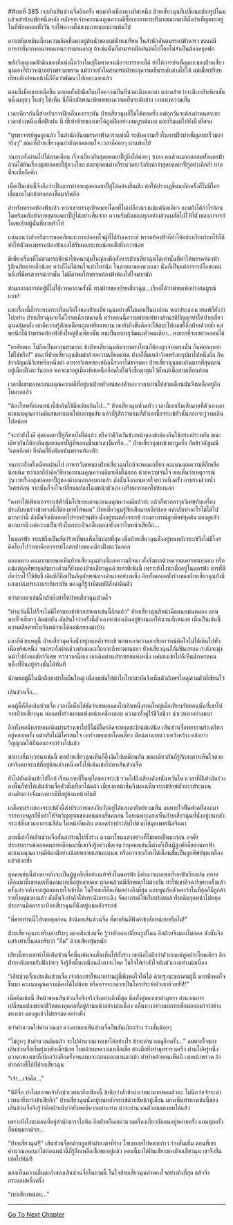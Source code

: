 ##บทที่ 385 เจอกับเสินซ่วนจื่ออีกครั้ง
พอมาถึงเมืองทางทิศเหนือ ป๋ายเสี่ยวฉุนก็เปลี่ยนแปลงรูปโฉมแล้วเช่าบ้านพักหนึ่งหลัง หลังจากจ่ายคะแนนคุณความดีซื้อเอาอาหารปริมาณมากมาก็นั่งบำเพ็ญตบะอยู่ในที่พักตลอดทั้งวัน รอให้ความไม่สงบภายนอกผ่านพ้นไป

คาถาหันเหมินเลี้ยงความคิดเมื่อมาอยู่ต้นน้ำของแม่น้ำทงเทียน ในสำนักอันตมรรคาฟ้าดารา ขอแค่มีอาหารที่มากพอมาทดแทนการเผาผลาญ ถ้าเช่นนั้นก็สามารถฝึกฝนต่อไปโดยไม่จำเป็นต้องหยุดพัก

พลังวิญญาณฟ้าดินของที่แห่งนี้กว้างใหญ่ไพศาลจนมิอาจบรรยายได้ ทำให้การบำเพ็ญตบะของป๋ายเสี่ยวฉุนเองก็ก้าวหน้าอย่างพรวดพราด แม้ว่าจะยังไม่สามารถฝ่าทะลุความเย็นระดับล่างไปได้ แต่เมื่อเปรียบเทียบกับก่อนหน้านี้ก็ถือว่าพัฒนาไปเยอะมากแล้ว

ตอนนี้เมื่อเขายกมือขึ้น ตลอดทั้งฝ่ามือก็แผ่ไอความเย็นที่น่าตะลึงออกมา และคล้ายว่าจะมีเงาทับซ้อนชั้นหนึ่งผลุบๆ โผล่ๆ ให้เห็น นี่ก็คือลักษณะพิเศษของความเย็นระดับล่าง เงาแห่งความเย็น

เวลาเดียวกันนี้สำหรับการฝึกเอ็นคงกระพัน ป๋ายเสี่ยวฉุนก็ไม่ได้ทอดทิ้ง แต่ทุกวันจะต้องกำหนดระยะเวลาช่วงหนึ่งเพื่อฝึกฝน นิ้วชี้เท้าซ้ายของเขาได้ถูกฝึกอย่างสมบูรณ์แบบ และเริ่มแผ่ไปยังนิ้วที่สาม

“บุรพาจารย์พูดถูกแล้ว ในสำนักอันตมรรคาฟ้าดาราแห่งนี้ ระดับความเร็วในการฝึกบำเพ็ญตบะเร็วมากจริงๆ” ขณะที่ป๋ายเสี่ยวฉุนกำลังทอดถอนใจ เวลาก็ค่อยๆ ผ่านพ้นไป

จนกระทั่งผ่านไปได้สามเดือน เรื่องเกี่ยวกับสุดยอดยาปี้กู่ถึงได้ค่อยๆ ซาลง คนส่วนมากตลอดทั้งนครฟ้าล้วนได้ยินเรื่องสุดยอดยาปี้กู่ลวงโลก และทุกคนต่างก็ระแวดระวังกับคำว่าสุดยอดยาปี้กู่อย่างลึกล้ำ ยากที่จะเชื่อถืออีก

เมื่อเป็นเช่นนี้จึงถือว่าเป็นการทำลายสุดยอดยาปี้กู่ได้อย่างสิ้นเชิง ต่อให้ปรากฏขึ้นมาอีกครั้งก็ไม่มีใครเชื่อและไม่กล้าทดลองซื้อมากินอีก

สำหรับพรรคท้องฟ้าแล้ว พวกเขาบรรลุเป้าหมายโดยที่ไม่เปลืองแรงแม้แต่นิดเดียว แถมยังได้กำไรก้อนโตพร้อมกับทำลายสุดยอดยาปี้กู่ได้อย่างสิ้นซาก ความรับผิดชอบทุกอย่างล้วนผลักไปไว้ที่ตัวของอาจารย์โอสถป๋ายผู้นั้นที่หายตัวไป

แน่นอนว่าสำหรับการขออภัยและการปลอบใจผู้ที่ได้รับเคราะห์ พรรคท้องฟ้าก็ทำได้อย่างเรียบร้อยไร้ที่ติ ทำให้ตัวของพรรคท้องฟ้าเองได้รับผลกระทบน้อยเสียยิ่งกว่าน้อย

มีเพียงเรื่องที่ไม่สามารถชักนำให้คนกลุ่มใหญ่ลงมือสังหารป๋ายเสี่ยวฉุนได้เท่านั้นที่ทำให้พรรคท้องฟ้ารู้สึกเสียดายเล็กน้อย ทว่าก็ไม่ได้สนใจเท่าไหร่นัก ในสายตาของพวกเขา นั่นก็เป็นแค่อาจารย์โอสถคนหนึ่งที่มีพรสวรรค์เท่านั้น ไม่มีค่าพอให้พรรคท้องฟ้าต้องใส่ใจมากนัก

ท่ามกลางการต่อสู้ที่ไม่ใช้เวทคาถาครั้งนี้ ทางฝ่ายของป๋ายเสี่ยวฉุน...เรียกได้ว่าพ่ายแพ้อย่างสมบูรณ์แบบ!

และเรื่องนี้ก็กระทบกระเทือนจิตใจของป๋ายเสี่ยวฉุนอย่างที่ไม่เคยเป็นมาก่อน หากประลองเวทแพ้ก็ยังว่าไปอย่าง ป๋ายเสี่ยวฉุนจะไม่โกรธเคืองขนาดนี้ ทว่าตอนนี้ความพ่ายแพ้ทางด้านสติปัญญาทำให้ป๋ายเสี่ยวฉุนคลุ้มคลั่ง เขามีความรู้สึกเหมือนถูกเหยียดหยาม เขายังถึงขั้นคิดจะใช้ตบะไปบดขยี้อีกฝ่ายด้วยซ้ำ แต่พอนึกได้ว่าพรรคท้องฟ้ายิ่งใหญ่ถึงเพียงนั้น ตนเป็นยาอายุวัฒนะตัวคนเดียว...คงยากที่จะเขย่าคลอนได้

“อาศัยตบะ ไม่ถือเป็นความสามารถ ข้าป๋ายเสี่ยวฉุนล้มจากตรงไหนก็ต้องลุกจากตรงนั้น ก็แค่กลอุบายไม่ใช่หรือ!” ขณะที่ป๋ายเสี่ยวฉุนพึมพำด้วยความเคียดแค้น ปากก็ดื่มเหล้าวิเศษร้อยบุปผาไปหนึ่งอึก กินข้าวอัญมณีวิเศษอีกหนึ่งคำ อาหารวิเศษสองชนิดนี้ราคาไม่ธรรมดา ป๋ายเสี่ยวฉุนชอบกินมากที่สุดตอนอยู่เมืองฝั่งตะวันออก พอจะมาอยู่เมืองทิศเหนือก็อดไม่ได้จึงซื้อมาตุนไว้ตั้งแต่เมื่อสามเดือนก่อน

เวลานี้เขามองคะแนนคุณความดีที่อยู่บนป้ายตัวตนของตัวเอง เวลาผ่านไปสามเดือนมันจึงเหลืออยู่อีกไม่มากแล้ว

“ต้องโทษที่ก่อนหน้านี้ข้ากินใช้มือเติบเกินไป...” ป๋ายเสี่ยวฉุนปวดหัว เวลานี้เขาเริ่มเสียดายที่ตัวเองเอาคะแนนคุณความดีแสนคะแนนไปแลกชุดส้ม แล้วก็รู้สึกว่าตอนที่ตัวเองซื้อจระเข้ตัวนั้นออกจะวู่วามเกินไปหน่อย

“จะทำยังไงดี สุดยอดยาปี้กู่ก็ขายไม่ได้แล้ว หรือว่าชีวิตวันข้างหน้าของข้าต้องกินใช้อย่างประหยัด ขณะเดียวกันก็ต้องกินสุดยอดยาปี้กู่ที่หลอมขึ้นมาเองงั้นหรือ...” ป๋ายเสี่ยวฉุนหน้าตาบูดบึ้ง กัดข้าวอัญมณีวิเศษอีกคำ ยิ่งคิดก็ยิ่งคับแค้นพรรคท้องฟ้า

จนกระทั่งครึ่งเดือนผ่านไป อาหารวิเศษของป๋ายเสี่ยวฉุนใกล้จะหมดเกลี้ยง คะแนนคุณความดีก็เหลือน้อยนิด ทว่าเขาก็ยังคิดวิธีหาคะแนนคุณความดีมาเพิ่มไม่ออก ด้วยความจนใจ พอเห็นว่าเหตุการณ์วุ่นวายเรื่องสุดยอดยาปี้กู่ของด้านนอกสงบลงแล้ว ดังนั้นจึงถอนหายใจยาวหนึ่งครั้ง อาบร่างด้วยน้ำวิเศษก่อน จากนั้นก็จงใจเปลี่ยนแปลงโฉมหน้าตัวเอง เตรียมจะออกไปข้างนอก

“คงทำได้เพียงเอาจระเข้ตัวนั้นไปขายแลกคะแนนคุณความดีแล้วล่ะ แล้วก็พวกอาวุธวิเศษกับเครื่องประดับบนร่างข้าพวกนี้ก็ต้องขายให้หมด” ป๋ายเสี่ยวฉุนรู้สึกเสียดายเล็กน้อย แต่กลับทำอะไรไม่ได้ไปมากกว่านี้ ดังนั้นจึงเดินออกไปจากบ้านพัก นั่งอยู่บนหลังจระเข้ สวมอาภรณ์ลูกศิษย์ชุดส้ม มองดูแล้วมากบารมี แต่ความเป็นจริงในกระเป๋าเกลี้ยงเกลายิ่งกว่าใบหน้าเสียอีก...

ในนครฟ้า จระเข้ถือเป็นสัตว์ร้ายที่พบเห็นได้บ่อยที่สุด เมื่อป๋ายเสี่ยวฉุนนั่งอยู่บนหลังจระเข้จึงไม่มีใครคิดโยงไปว่าเขาคืออาจารย์โอสถป๋ายของเมืองฝั่งตะวันออก

ตลอดทาง คนมากมายพอเห็นป๋ายเสี่ยวฉุนต่างก็เผยความอิจฉา ทั้งยังมากด้วยความเคารพนบนอบ หรือแม้แต่ลูกศิษย์ชุดส้มบางส่วนก็ยังมองป๋ายเสี่ยวฉุนด้วยท่าทีเช่นนี้ เพราะยังไงซะเมื่ออยู่ในนครฟ้า การที่มีสัตว์รบไว้ใช้ขับขี่ เดิมทีก็ถือเป็นสัญลักษณ์ทางอำนาจอย่างหนึ่ง อีกทั้งตลอดทั้งร่างของป๋ายเสี่ยวฉุนยังมีแสงเปล่งประกายระยิบระยับ มองดูก็รู้ว่ามีสมบัติล้ำค่าติดตัว

ทว่าสายตาเช่นนี้กลับยิ่งทำให้ป๋ายเสี่ยวฉุนปวดใจ

“ผ่านวันนี้ไปก็จะไม่มีใครมองข้าด้วยสายตาเช่นนี้อีกแล้ว” ป๋ายเสี่ยวฉุนสีหน้ามืดมนหม่นหมอง ถอนหายใจเฮือกๆ ติดต่อกัน ตัดสินใจว่าครั้งนี้ตัวเองจะต้องเดินอยู่ข้างนอกให้นานสักหน่อย เมื่อเป็นเช่นนี้ความเสียดายในวันหน้าจะได้ลดน้อยลงมาบ้าง

และก็ด้วยเหตุนี้ ป๋ายเสี่ยวฉุนจึงนั่งอยู่บนหลังจระเข้ พกพาเอาความอาลัยอาวรณ์ตัดใจไม่ได้เดินไปทั่วเมืองทิศเหนือ จนกระทั่งผ่านช่วงบ่ายและเกือบจะถึงยามสนธยา ป๋ายเสี่ยวฉุนก็กัดฟันกรอด กำลังจะมุ่งหน้าไปยังหอสัตว์วิเศษ ทว่าเวลานี้เอง เขาเดินผ่านปากซอยแห่งหนึ่ง แค่มองเข้าไปก็เห็นนักพรตคนหนึ่งที่ยืนอยู่ตรงนั้นได้ทันที

นักพรตผู้นี้ในมือถือธงผ้าใบผืนใหญ่ เมื่อลมพัดให้ผ้าใบโบกสะบัดจึงเห็นตัวอักษรใหญ่สามตัวที่เขียนไว้

เสินซ่วนจื่อ...

คนผู้นี้ก็คือเสินซ่วนจื่อ เวลานี้เห็นได้ชัดว่าเขาผอมลงไปเกินหนึ่งรอบใหญ่เมื่อเทียบกับตอนนั้นที่เขาไปจากป๋ายเสี่ยวฉุน ตลอดทั้งร่างผอมแห้งหน้าเหลืองตอบ ดวงตาทั้งคู่ไร้ชีวิตชีวา น่าเวทนาอย่างมาก

อีกทั้งพอมีหลายคนเดินผ่านร่างเขาไปก็ไม่มีใครคิดจะหยุดชะงักแม้แต่นิด เสินซ่วนจื่อพยายามร้องเรียกอยู่หลายครั้ง แต่กลับไม่มีใครสนใจ เงาร่างของเขาโดดเดี่ยว นัยน์ตาฉายแววเคว้งคว้าง คล้ายว่าวิญญาณได้บินออกจากร่างไปแล้ว

ท่าทางที่น่าเวทนาเช่นนี้ พอป๋ายเสี่ยวฉุนเห็นก็อึ้งงันไปเหมือนกัน ขณะเดียวกันก็รู้สึกสงสารเห็นใจด้วย เขาจึงตบจระเข้ที่อยู่ด้านล่างหนึ่งครั้งให้เดินเข้าไปหาเสินซ่วนจื่อ

ยังไม่ทันเดินเข้าไปใกล้ เรือนกายที่ใหญ่โตของจระเข้ รวมไปถึงเสียงดังสนั่นหวั่นไหวเวลาที่ฝีเท้ามันร่วงลงพื้นก็ทำให้เสินซ่วนจื่อตัวสั่นเยือกได้แล้ว เมื่อเงยหน้าขึ้นจึงมองเห็นจระเข้ยักษ์ตัวยาวประมาณสามสิบกว่าจั้งมากบารมีที่อยู่ด้านหน้าทันที

เกล็ดบนร่างของจระเข้ตัวนี้ส่งประกายแสงวิบวับอยู่ใต้แสงอาทิตย์ยามเย็น ลมหายใจฟืดฟาดที่ออกมาจากทางจมูกก็ยิ่งทำให้จิตวิญญาณของคนมองสั่นคลอน โดยเฉพาะมองเห็นป๋ายเสี่ยวฉุนที่นั่งอยู่บนหลังจระเข้ซึ่งสวมอาภรณ์สีส้ม ใบหน้าอิ่มเอิบ ตลอดร่างประดับไปด้วยไข่มุกเพชรนิลจินดา

ภาพนี้ทำให้เสินซ่วนจื่อสั่นสะท้านไปทั้งร่าง ดวงตาโชนแสงอย่างที่ไม่เคยเป็นมาก่อน อาศัยประสบการณ์ตลอดหลายเดือนมานี้เขาจึงรู้อย่างชัดเจนว่าบุคคลเช่นนี้ต่างก็เป็นผู้สูงศักดิ์ของนครฟ้า คะแนนคุณความดีต้องมีอย่างน้อยหลายแสนคะแนน หรืออาจจะเกือบได้เลื่อนขั้นเป็นลูกศิษย์ชุดเหลืองแล้วด้วยซ้ำ

บุคคลเช่นนี้ต่างหากถึงจะเป็นผู้สูงศักดิ์อย่างแท้จริงในนครฟ้า มีอำนาจมากพอเรียกฟ้าเรียกฝน หลายเดือนมานี้เขาเคยเห็นคนแบบนี้อยู่หลายคน ทุกคนล้วนมีลักษณะไม่ต่างกัน ทำให้เขาอิจฉาริษยาครั้งแล้วครั้งเล่า หลังจากสูดลมหายใจเข้าลึก ในใจเขาก็ฮึกเหิมอย่างถึงที่สุด แอบพูดกับตัวเองว่าในที่สุดก็มีลูกค้ารายใหญ่มาหาแล้ว ดังนั้นจึงทำตัวให้กระฉับกระเฉิง จัดอาภรณ์ให้เรียบร้อยแล้วรีบเดินรุดหน้าไปหยุดประสานมือคารวะป๋ายเสี่ยวฉุนที่นั่งอยู่บนหลังจระเข้

“พี่ชายท่านนี้โปรดหยุดก่อน ข้าน้อยเสินซ่วนจื่อ พี่ชายยินดีฟังคำข้าสักหน่อยหรือไม่!”

ป๋ายเสี่ยวฉุนกะพริบตาปริบๆ มองเสินซ่วนจื่อ รู้ว่าตัวเองเปลี่ยนรูปโฉม อีกฝ่ายจึงมองไม่ออก ดังนั้นจึงแสร้งทำเป็นตอบรับว่า “อืม” ด้วยเสียงทุ้มหนัก

เสียงนี้ของเขาทำให้เสินซ่วนจื่อตื่นเต้นจนสั่นเทิ้มไปทั้งร่าง เขานึกไม่ถึงว่าตัวเองแค่พูดประโยคเดียว อีกฝ่ายกลับยอมรับฟังง่ายๆ จึงรู้สึกตื้นเหมือนน้ำตาจะไหล ในใจให้กำลังใจกับตัวเองอย่างต่อเนื่อง

“เสินซ่วนจื่อเอ๋ยเสินซ่วนจื่อ เจ้าต้องทำให้นายท่านผู้นี้พึงพอใจให้ได้ ด้วยฐานะของคนผู้นี้ หากพึงพอใจขึ้นมา คะแนนคุณความดีคงได้ไม่น้อย หรืออาจจะกลายเป็นโหรประจำตัวเขาด้วยซ้ำ!!”

เมื่อคิดเช่นนี้ สีหน้าของเสินซ่วนจื่อจึงจริงจังอย่างถึงที่สุด มือทั้งคู่ของเขาทำมุทรา คำนวณการเปลี่ยนแปลงชะตาชีวิตของบุคคลที่อยู่ด้านหน้าอย่างต่อเนื่อง คลื่นบางอย่างแผ่กระเพื่อมออกมาจากร่างของเขา มองดูแล้วไม่ธรรมดาอย่างยิ่ง

ทว่าคำนวณไปคำนวณมา ดวงตาของเสินซ่วนจื่อก็พลันเบิกกว้าง ร่างสั่นน้อยๆ

“ไม่ถูกๆ ข้าคำนวณผิดแล้ว จะไปคำนวณเจอเขาได้อย่างไร ข้าจะคำนวณดูอีกครั้ง...” ลมหายใจของเสินซ่วนจื่อเริ่มยุ่งเหยิงเล็กน้อย ใบหน้าเผยความเหลือเชื่อ สองมือยิ่งทำมุทรารวดเร็ว ผ่านไปครู่หนึ่ง ดวงตาของเขาก็เบิกกว้างอีกครั้งจนแทบจะถลนออกมานอกเบ้า ทำท่าคล้ายคนเห็นผี เงยหน้าพรวด อ้าปากค้างชี้ไปที่ป๋ายเสี่ยวฉุน

“เจ้า...เจ้าคือ...”

“หึหึจื่อ ทำไมสภาพเจ้าถึงน่าเวทนาถึงเพียงนี้ ข้านึกว่าตัวข้าน่าเวทนามากพอแล้วนะ ไม่นึกว่าเจ้าจะน่าเวทนายิ่งกว่าข้าเสียอีก” ป๋ายเสี่ยวฉุนนั่งอยู่บนหลังจระเข้ด้วยสีหน้าปูเลี่ยน มองเห็นท่าทางเช่นนี้ของเสินซ่วนจื่อจึงรู้ว่าอีกฝ่ายนับว่ายังพอมีความสามารถ น่าจะคำนวณตัวตนของตนได้แล้ว

เพราะยังไงซะตอนที่อยู่สำนักธาราโลหิต อีกฝ่ายก็เคยคำนวณเรื่องเกี่ยวกับตนอยู่หลายครั้ง แถมทุกครั้งก็แม่นมากด้วย...

“ป๋ายเสี่ยวฉุน!!” เสินซ่วนจื่อคล้ายถูกฟ้าผ่าลงมาที่ร่าง โซเซถอยไปหลายก้าว ร่างสั่นเทิ้ม ตอนที่เขาคำนวณออกมาได้ก่อนหน้านี้ก็รู้สึกเหลือเชื่อพออยู่แล้ว ตอนนี้มาได้ยินเสียงของป๋ายเสี่ยวฉุน เขาจึงยืนเซ่อไปทันที

มองเห็นความตื่นตะลึงของเสินซ่วนจื่อในยามนี้ ในใจป๋ายเสี่ยวฉุนลำพองใจอย่างถึงที่สุด แล้วจึงกระแอมหนึ่งครั้ง

“เบาเสียงหน่อย...”


------




[Go To Next Chapter]( ./8.md)